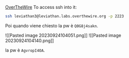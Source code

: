 [OverTheWire](https://overthewire.org/wargames/leviathan/leviathan4.html)
To access ssh into it:
```bash
ssh leviathan3@leviathan.labs.overthewire.org -p 2223
```
Poi quando viene chiesto la pw è `Q0G8j4sakn`.

![[Pasted image 20230924104051.png]]
![[Pasted image 20230924104140.png]]

la pw è `AgvropI4OA`.
